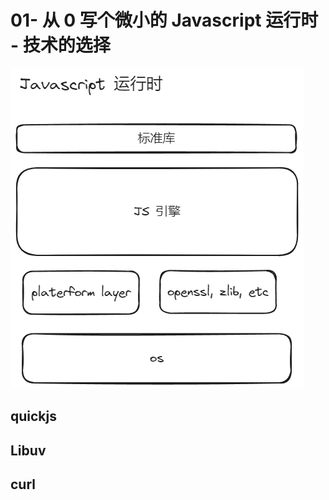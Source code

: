 # 01- 从 0 写个微小的 Javascript 运行时 - 技术的选择

![Javascript 运行时](./jsruntime.excalidraw.png)

## quickjs

## Libuv

## curl
